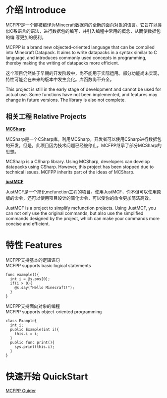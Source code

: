 # 介绍 Introduce

MCFPP是一个能被编译为Minecraft数据包的全新的面向对象的语言。它旨在以类似C系语言的语法，进行数据包的编写，并引入编程中常用的概念，从而使数据包的编
写更加的便利。

MCFPP is a brand new objected-oriented language that can be compiled into Minecraft Datapack. It aims to write datapacks
in a syntax similar to C language, and introduces commonly used concepts in programming, thereby making the writing of 
datapacks more efficient.

这个项目仍然处于早期的开发阶段中，尚不能用于实际运用。部分功能尚未实现，特性可能会在未来的版本中发生变化。库函数尚不齐全。

This project is still in the early stage of development and cannot be used for actual use. Some functions have not been
implemented, and features may change in future versions. The library is also not complete.

## 相关工程 Relative Projects
**[MCSharp](https://github.com/Alumopper/MCSharp)**

MCSharp是一个CSharp库。利用MCSharp，开发者可以使用CSharp进行数据包的开发。但是，此项目因为技术问题已经被停止。MCFPP继承了部分MCSharp的思想。

MCSharp is a CSharp library. Using MCSharp, developers can develop datapacks using CSharp. However, this project has been
stopped due to technical issues. MCFPP inherits part of the ideas of MCSharp.

**[justMCF](https://github.com/XiLaiTL/JustMCF)**

JustMCF是一个简化mcfunction工程的项目。使用JustMCF，你不但可以使用原版的命令，还可以使用项目设计的简化命令，可以使你的命令更加简洁高效。

JustMCF is a project to simplify mcfunction projects. Using JustMCF, you can not only use the original commands, but 
also use the simplified commands designed by the project, which can make your commands more concise and efficient.

# 特性 Features
MCFPP支持基本的逻辑语句<br>
MCFPP supports basic logical statements
```
func example(){
  int i = @s.pos[0];
  if(i > 0){
    @s.say("Hello Minecraft!");
  }
}
```
MCFPP支持面向对象的编程<br>
MCFPP supports object-oriented programming
```
class Example{
  int i;
  public Example(int i){
    this.i = i;
  }
  public func print(){
    sys.print(this.i);
  }
}
```
# 快速开始 QuickStart
[MCFPP Guider](http://mcfpp.alumopper.top:8000/quickstart)